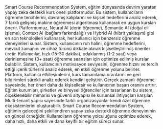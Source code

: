 Smart Course Recommendation System, eğitim dünyasında devrim yaratan yapay zeka destekli kurs öneri platformudur. Bu sistem, kullanıcıların öğrenme tercihlerini, davranış kalıplarını ve kişisel hedeflerini analiz ederek, 7 farklı gelişmiş makine öğrenmesi algoritması kullanarak en uygun kursları önerir. Platformumuz, Neural AI (derin öğrenme), Semantic AI (doğal dil işleme), Context AI (bağlam farkındalığı) ve Hybrid AI (hibrit yaklaşım) gibi en son teknolojileri kullanarak, her kullanıcı için benzersiz öğrenme deneyimleri sunar. Sistem, kullanıcının ruh halini, öğrenme hedeflerini, mevcut zamanını ve cihaz türünü dikkate alarak kişiselleştirilmiş öneriler üretir. Kullanıcılar, hızlı (15-30 dakika), odaklanmış (1-2 saat) veya derinlemesine (3+ saat) öğrenme seansları için optimize edilmiş kurslar bulabilir. Sistem, kullanıcının motivasyon seviyesini, öğrenme hızını ve tercih ettiği içerik türlerini analiz ederek, en etkili öğrenme yolunu belirler. Platform, kullanıcı etkileşimlerini, kurs tamamlama oranlarını ve geri bildirimleri sürekli analiz ederek kendini geliştirir. Gerçek zamanlı öğrenme sayesinde, her öneri daha da kişiselleşir ve kullanıcının başarı oranını artırır. Eğitim kurumları, şirketler ve bireysel öğrenciler için tasarlanan bu sistem, ölçeklenebilir mimarisi ve güvenli altyapısı ile kurumsal ihtiyaçları karşılar. Multi-tenant yapısı sayesinde farklı organizasyonlar kendi özel öğrenme ekosistemlerini oluşturabilir. Smart Course Recommendation System, eğitimin geleceğini şekillendiren yapay zeka destekli öğrenme deneyiminin en güncel örneğidir. Kullanıcıların öğrenme yolculuğunu optimize ederek, daha hızlı, daha etkili ve daha keyifli bir eğitim süreci sunar.

